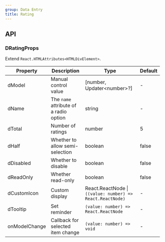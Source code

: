 ```yaml
---
group: Data Entry
title: Rating
---
```


## API

### DRatingProps

Extend `React.HTMLAttributes<HTMLDivElement>`.

<!-- prettier-ignore-start -->
| Property | Description | Type | Default | 
| --- | --- | --- | --- | 
| dModel | Manual control value | [number, Updater\<number\>?] | - |
| dName | The `name` attribute of a radio option | string | - |
| dTotal | Number of ratings | number | 5 |
| dHalf | Whether to allow semi-selection | boolean | false |
| dDisabled | Whether to disable | boolean | false |
| dReadOnly | Whether read-only | boolean | false |
| dCustomIcon | Custom display | React.ReactNode \| `((value: number) => React.ReactNode)` | - |
| dTooltip | Set reminder | `(value: number) => React.ReactNode` | - |
| onModelChange | Callback for selected item change | `(value: number) => void` | - |
<!-- prettier-ignore-end -->
